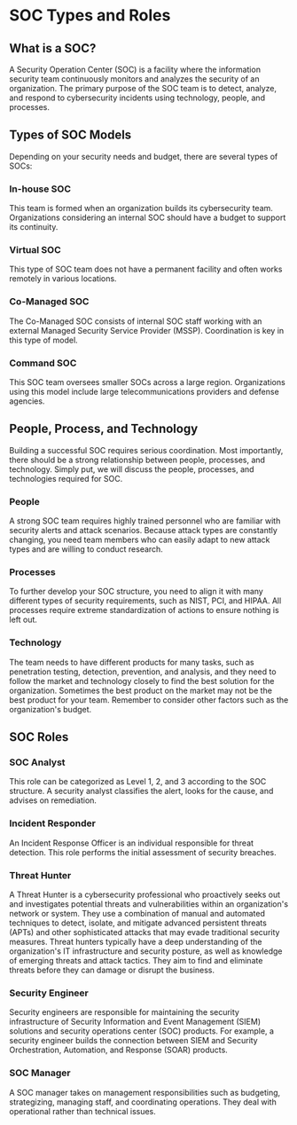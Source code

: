 # SOC Types and Roles

## What is a SOC?

A Security Operation Center (SOC) is a facility where the information security team continuously monitors and analyzes the security of an organization. The primary purpose of the SOC team is to detect, analyze, and respond to cybersecurity incidents using technology, people, and processes.

## Types of SOC Models

Depending on your security needs and budget, there are several types of SOCs:

### In-house SOC

This team is formed when an organization builds its cybersecurity team. Organizations considering an internal SOC should have a budget to support its continuity.

### Virtual SOC

This type of SOC team does not have a permanent facility and often works remotely in various locations.

### Co-Managed SOC

The Co-Managed SOC consists of internal SOC staff working with an external Managed Security Service Provider (MSSP). Coordination is key in this type of model.

### Command SOC

This SOC team oversees smaller SOCs across a large region. Organizations using this model include large telecommunications providers and defense agencies.

## People, Process, and Technology

Building a successful SOC requires serious coordination. Most importantly, there should be a strong relationship between people, processes, and technology. Simply put, we will discuss the people, processes, and technologies required for SOC.

### People

A strong SOC team requires highly trained personnel who are familiar with security alerts and attack scenarios. Because attack types are constantly changing, you need team members who can easily adapt to new attack types and are willing to conduct research.

### Processes

To further develop your SOC structure, you need to align it with many different types of security requirements, such as NIST, PCI, and HIPAA. All processes require extreme standardization of actions to ensure nothing is left out.

### Technology

The team needs to have different products for many tasks, such as penetration testing, detection, prevention, and analysis, and they need to follow the market and technology closely to find the best solution for the organization. Sometimes the best product on the market may not be the best product for your team. Remember to consider other factors such as the organization's budget.

## SOC Roles

### SOC Analyst

This role can be categorized as Level 1, 2, and 3 according to the SOC structure. A security analyst classifies the alert, looks for the cause, and advises on remediation.

### Incident Responder

An Incident Response Officer is an individual responsible for threat detection. This role performs the initial assessment of security breaches.

### Threat Hunter

A Threat Hunter is a cybersecurity professional who proactively seeks out and investigates potential threats and vulnerabilities within an organization's network or system. They use a combination of manual and automated techniques to detect, isolate, and mitigate advanced persistent threats (APTs) and other sophisticated attacks that may evade traditional security measures. Threat hunters typically have a deep understanding of the organization's IT infrastructure and security posture, as well as knowledge of emerging threats and attack tactics. They aim to find and eliminate threats before they can damage or disrupt the business.

### Security Engineer

Security engineers are responsible for maintaining the security infrastructure of Security Information and Event Management (SIEM) solutions and security operations center (SOC) products. For example, a security engineer builds the connection between SIEM and Security Orchestration, Automation, and Response (SOAR) products.

### SOC Manager

A SOC manager takes on management responsibilities such as budgeting, strategizing, managing staff, and coordinating operations. They deal with operational rather than technical issues.
